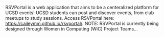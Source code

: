 RSVPortal is a web application that aims to be a centeralized platform for UCSD events! UCSD students can post and discover events, from club meetups to study sessions. Access RSVPortal here: https://caileymm.github.io/rsvportal/. NOTE: RSVPortal is currently being designed through Women in Computing (WiC) Project Teams...

